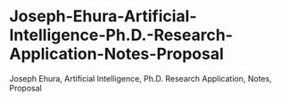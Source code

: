 # Joseph-Ehura-Artificial-Intelligence-Ph.D.-Research-Application-Notes-Proposal
Joseph Ehura, Artificial Intelligence, Ph.D. Research Application, Notes, Proposal
